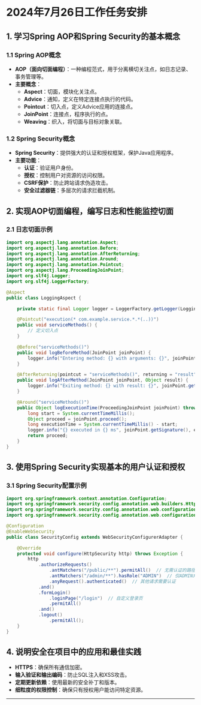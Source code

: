 # 2024年7月26日工作任务安排

## 1. 学习Spring AOP和Spring Security的基本概念

### 1.1 Spring AOP概念
- **AOP（面向切面编程）**：一种编程范式，用于分离横切关注点，如日志记录、事务管理等。
- **主要概念**：
    - **Aspect**：切面，模块化关注点。
    - **Advice**：通知，定义在特定连接点执行的代码。
    - **Pointcut**：切入点，定义Advice应用的连接点。
    - **JoinPoint**：连接点，程序执行的点。
    - **Weaving**：织入，将切面与目标对象关联。

### 1.2 Spring Security概念
- **Spring Security**：提供强大的认证和授权框架，保护Java应用程序。
- **主要功能**：
    - **认证**：验证用户身份。
    - **授权**：控制用户对资源的访问权限。
    - **CSRF保护**：防止跨站请求伪造攻击。
    - **安全过滤器链**：多层次的请求拦截机制。

## 2. 实现AOP切面编程，编写日志和性能监控切面

### 2.1 日志切面示例
```java
import org.aspectj.lang.annotation.Aspect;
import org.aspectj.lang.annotation.Before;
import org.aspectj.lang.annotation.AfterReturning;
import org.aspectj.lang.annotation.Around;
import org.aspectj.lang.annotation.Pointcut;
import org.aspectj.lang.ProceedingJoinPoint;
import org.slf4j.Logger;
import org.slf4j.LoggerFactory;

@Aspect
public class LoggingAspect {

    private static final Logger logger = LoggerFactory.getLogger(LoggingAspect.class);

    @Pointcut("execution(* com.example.service.*.*(..))")
    public void serviceMethods() {
        // 定义切入点
    }

    @Before("serviceMethods()")
    public void logBeforeMethod(JoinPoint joinPoint) {
        logger.info("Entering method: {} with arguments: {}", joinPoint.getSignature(), joinPoint.getArgs());
    }

    @AfterReturning(pointcut = "serviceMethods()", returning = "result")
    public void logAfterMethod(JoinPoint joinPoint, Object result) {
        logger.info("Exiting method: {} with result: {}", joinPoint.getSignature(), result);
    }

    @Around("serviceMethods()")
    public Object logExecutionTime(ProceedingJoinPoint joinPoint) throws Throwable {
        long start = System.currentTimeMillis();
        Object proceed = joinPoint.proceed();
        long executionTime = System.currentTimeMillis() - start;
        logger.info("{} executed in {} ms", joinPoint.getSignature(), executionTime);
        return proceed;
    }
}
```

## 3. 使用Spring Security实现基本的用户认证和授权

### 3.1 Spring Security配置示例
```java
import org.springframework.context.annotation.Configuration;
import org.springframework.security.config.annotation.web.builders.HttpSecurity;
import org.springframework.security.config.annotation.web.configuration.EnableWebSecurity;
import org.springframework.security.config.annotation.web.configuration.WebSecurityConfigurerAdapter;

@Configuration
@EnableWebSecurity
public class SecurityConfig extends WebSecurityConfigurerAdapter {

    @Override
    protected void configure(HttpSecurity http) throws Exception {
        http
            .authorizeRequests()
                .antMatchers("/public/**").permitAll()  // 无需认证的路径
                .antMatchers("/admin/**").hasRole("ADMIN")  // 仅ADMIN角色可以访问
                .anyRequest().authenticated()  // 其他请求需要认证
            .and()
            .formLogin()
                .loginPage("/login")  // 自定义登录页
                .permitAll()
            .and()
            .logout()
                .permitAll();
    }
}
```

## 4. 说明安全在项目中的应用和最佳实践

- **HTTPS**：确保所有通信加密。
- **输入验证和输出编码**：防止SQL注入和XSS攻击。
- **定期更新依赖**：使用最新的安全补丁和版本。
- **细粒度的权限控制**：确保只有授权用户能访问特定资源。

---